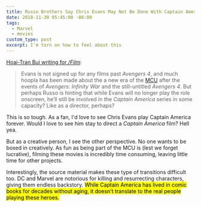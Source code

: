 ```yaml
---
title: Russo Brothers Say Chris Evans May Not Be Done With Captain America Yet
date: 2018-11-30 05:45:00 -06:00
tags:
  - Marvel
  - movies
custom_type: post
excerpt: I'm torn on how to feel about this
---
```


[Hoai-Tran Bui writing for _/Film_](https://www.slashfilm.com/chris-evans-captain-america-not-done-russo-brothers/):

> Evans is not signed up for any films past _Avengers 4_, and much hoopla has been made about the a new era of the [MCU](https://www.slashfilm.com/marvel-characters-futures/) after the events of _Avengers: Infinity War_ and the still-untitled _Avengers 4_. But perhaps Russo is hinting that while Evans will no longer play the role onscreen, he’ll still be involved in the _Captain America_ series in some capacity? Like as a director, perhaps?

This is so tough. As a fan, I'd love to see Chris Evans play Captain America forever. Would I love to see him stay to direct a _Captain America_ film? Hell yea.

But as a creative person, I see the other perspective. No one wants to be boxed in creatively. As fun as being part of the MCU is (lest we forget lucrative), filming these movies is incredibly time consuming, leaving little time for other projects.

Interestingly, the source material makes these type of transitions difficult too. DC and Marvel are notorious for killing and resurrecting characters, giving them endless backstory. <mark>While Captain America has lived in comic books for decades without aging, it doesn't translate to the real people playing these&nbsp;heroes.</mark>
